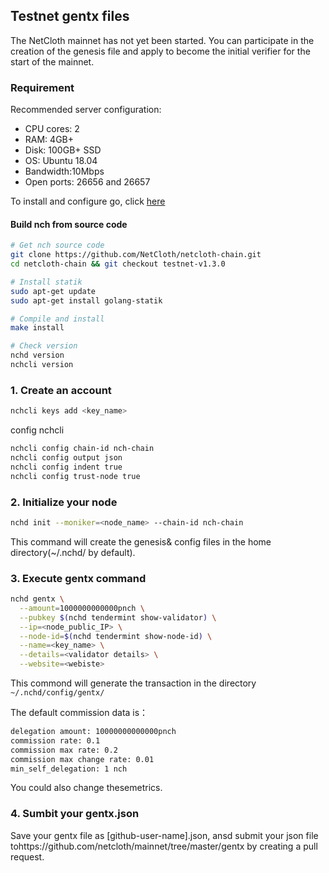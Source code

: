 ## Testnet gentx files

The NetCloth mainnet has not yet been started. You can participate in the creation of the genesis file and apply to become the initial verifier for the start of the mainnet.


### Requirement

Recommended server configuration:

* CPU cores: 2
* RAM: 4GB+
* Disk: 100GB+ SSD
* OS: Ubuntu 18.04
* Bandwidth:10Mbps
* Open ports: 26656 and 26657

To install and configure go, click [here](../software/go-install.md)

#### Build nch from source code

```bash
# Get nch source code
git clone https://github.com/NetCloth/netcloth-chain.git
cd netcloth-chain && git checkout testnet-v1.3.0

# Install statik
sudo apt-get update
sudo apt-get install golang-statik

# Compile and install
make install

# Check version
nchd version
nchcli version
```

### 1. Create an account

```bash
nchcli keys add <key_name>
```

config nchcli

```bash
nchcli config chain-id nch-chain
nchcli config output json
nchcli config indent true
nchcli config trust-node true
```

### 2. Initialize your node

```bash
nchd init --moniker=<node_name> --chain-id nch-chain
```

This command will create the genesis& config files in the home directory(~/.nchd/ by default).

### 3. Execute gentx command

```bash
nchd gentx \
  --amount=1000000000000pnch \
  --pubkey $(nchd tendermint show-validator) \
  --ip=<node_public_IP> \
  --node-id=$(nchd tendermint show-node-id) \
  --name=<key_name> \
  --details=<validator details> \
  --website=<webiste>
```

This commond will generate the transaction in the directory ``` ~/.nchd/config/gentx/``` 

The default commission data is：

```bash
delegation amount: 10000000000000pnch
commission rate: 0.1
commission max rate: 0.2
commission max change rate: 0.01
min_self_delegation: 1 nch
```

You could also change thesemetrics.

### 4. Sumbit your gentx.json

Save your gentx file as [github-user-name].json,  ansd submit your json file tohttps://github.com/netcloth/mainnet/tree/master/gentx by creating a pull request.